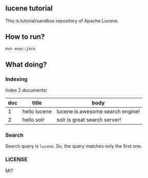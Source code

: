 ## lucene tutorial

This is tutorial/sandbox repository of Apache Lucene.

## How to run?

```bash
mvn exec:java
```

## What doing?

### Indexing

Index 2 documents:

| doc | title | body |
| ---- | ---- | ---- |
| 1 | hello lucene| lucene is awesome search engine! |
| 2 | hello solr | solr is great search server! |

### Search

Search query is `lucene`. So, the query matches only the first one.

### LICENSE

MIT
